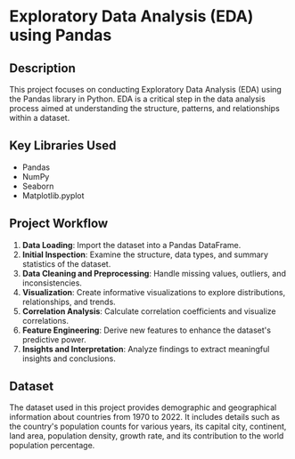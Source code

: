 # Exploratory Data Analysis (EDA) using Pandas

## Description

This project focuses on conducting Exploratory Data Analysis (EDA) using the Pandas library in Python. EDA is a critical step in the data analysis process aimed at understanding the structure, patterns, and relationships within a dataset.

## Key Libraries Used

- Pandas
- NumPy
- Seaborn
- Matplotlib.pyplot

## Project Workflow

1. **Data Loading**: Import the dataset into a Pandas DataFrame.
2. **Initial Inspection**: Examine the structure, data types, and summary statistics of the dataset.
3. **Data Cleaning and Preprocessing**: Handle missing values, outliers, and inconsistencies.
4. **Visualization**: Create informative visualizations to explore distributions, relationships, and trends.
5. **Correlation Analysis**: Calculate correlation coefficients and visualize correlations.
6. **Feature Engineering**: Derive new features to enhance the dataset's predictive power.
7. **Insights and Interpretation**: Analyze findings to extract meaningful insights and conclusions.


## Dataset

The dataset used in this project provides demographic and geographical information about countries from 1970 to 2022. It includes details such as the country's population counts for various years, its capital city, continent, land area, population density, growth rate, and its contribution to the world population percentage.


